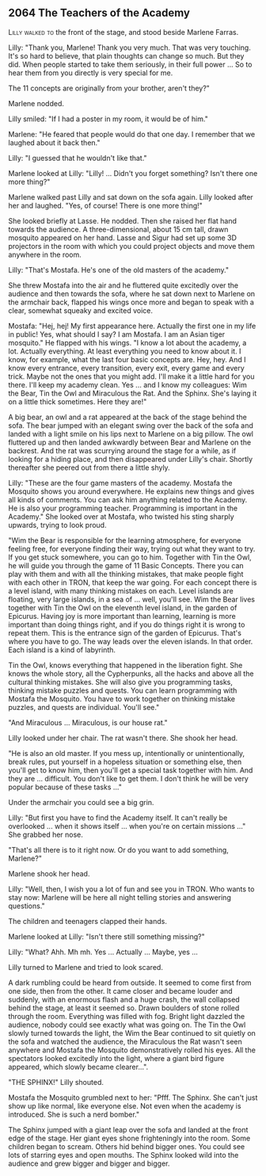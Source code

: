 ## **2064** The Teachers of the Academy

<span style="font-variant:small-caps;">Lilly walked to</span> the front of the stage, and stood beside Marlene Farras.

Lilly: "Thank you, Marlene!
Thank you very much.
That was very touching.
It's so hard to believe, that plain thoughts can change so much.
But they did.
When people started to take them seriously, in their full power ...
So to hear them from you directly is very special for me.

The 11 concepts are originally from your brother, aren't they?"

Marlene nodded.

Lilly smiled: "If I had a poster in my room, it would be of him."

Marlene: "He feared that people would do that one day.
I remember that we laughed about it back then."

Lilly: "I guessed that he wouldn't like that."

Marlene looked at Lilly: "Lilly! ... Didn't you forget something?
Isn't there one more thing?"

Marlene walked past Lilly and sat down on the sofa again.
Lilly looked after her and laughed. "Yes, of course! There is one more thing!"

She looked briefly at Lasse.
He nodded.
Then she raised her flat hand towards the audience.
A three-dimensional, about 15 cm tall, drawn mosquito appeared on her hand.
Lasse and Sigur had set up some 3D projectors in the room with which you could project objects and move them anywhere in the room.

Lilly: "That's Mostafa.
He's one of the old masters of the academy."

She threw Mostafa into the air and he fluttered quite excitedly over the audience and then towards the sofa, where he sat down next to Marlene on the armchair back, flapped his wings once more and began to speak with a clear, somewhat squeaky and excited voice.

Mostafa: "Hej, hej!
My first appearance here.
Actually the first one in my life in public!
Yes, what should I say?
I am Mostafa.
I am an Asian tiger mosquito."
He flapped with his wings.
"I know a lot about the academy, a lot.
Actually everything.
At least everything you need to know about it.
I know, for example, what the last four basic concepts are.
Hey, hey.
And I know every entrance, every transition, every exit, every game and every trick.
Maybe not the ones that you might add.
I'll make it a little hard for you there.
I'll keep my academy clean.
Yes ... and I know my colleagues: Wim the Bear, Tin the Owl and Miraculous the Rat.
And the Sphinx.
She's laying it on a little thick sometimes.
Here they are!"

A big bear, an owl and a rat appeared at the back of the stage behind the sofa.
The bear jumped with an elegant swing over the back of the sofa and landed with a light smile on his lips next to Marlene on a big pillow.
The owl fluttered up and then landed awkwardly between Bear and Marlene on the backrest.
And the rat was scurrying around the stage for a while, as if looking for a hiding place, and then disappeared under Lilly's chair.
Shortly thereafter she peered out from there a little shyly.

Lilly: "These are the four game masters of the academy.
Mostafa the Mosquito shows you around everywhere.
He explains new things and gives all kinds of comments.
You can ask him anything related to the Academy.
He is also your programming teacher.
Programming is important in the Academy."
She looked over at Mostafa, who twisted his sting sharply upwards, trying to look proud.

"Wim the Bear is responsible for the learning atmosphere, for everyone feeling free, for everyone finding their way, trying out what they want to try.
If you get stuck somewhere, you can go to him.
Together with Tin the Owl, he will guide you through the game of 11 Basic Concepts.
There you can play with them and with all the thinking mistakes, that make people fight with each other in TRON, that keep the war going.
For each concept there is a level island, with many thinking mistakes on each.
Level islands are floating, very large islands, in a sea of ... well, you'll see.
Wim the Bear lives together with Tin the Owl on the eleventh level island, in the garden of Epicurus.
Having joy is more important than learning, learning is more important than doing things right, and if you do things right it is wrong to repeat them.
This is the entrance sign of the garden of Epicurus.
That's where you have to go.
The way leads over the eleven islands.
In that order.
Each island is a kind of labyrinth.

Tin the Owl, knows everything that happened in the liberation fight.
She knows the whole story, all the Cypherpunks, all the hacks and above all the cultural thinking mistakes.
She will also give you programming tasks, thinking mistake puzzles and quests.
You can learn programming with Mostafa the Mosquito.
You have to work together on thinking mistake puzzles, and quests are individual.
You'll see."

"And Miraculous ... Miraculous, is our house rat."

Lilly looked under her chair.
The rat wasn't there.
She shook her head.

"He is also an old master.
If you mess up, intentionally or unintentionally, break rules, put yourself in a hopeless situation or something else, then you'll get to know him, then you'll get a special task together with him.
And they are ... difficult.
You don't like to get them.
I don't think he will be very popular because of these tasks ..."

Under the armchair you could see a big grin.

Lilly: "But first you have to find the Academy itself.
It can't really be overlooked ... when it shows itself ... when you're on certain missions ..."
She grabbed her nose.

"That's all there is to it right now.
Or do you want to add something, Marlene?"

Marlene shook her head.

Lilly: "Well, then, I wish you a lot of fun and see you in TRON.
Who wants to stay now:
Marlene will be here all night telling stories and answering questions."

The children and teenagers clapped their hands.

Marlene looked at Lilly: "Isn't there still something missing?"

Lilly: "What? Ahh. Mh mh. Yes ... Actually ... Maybe, yes ...

Lilly turned to Marlene and tried to look scared.

A dark rumbling could be heard from outside.
It seemed to come first from one side, then from the other.
It came closer and became louder and suddenly, with an enormous flash and a huge crash, the wall collapsed behind the stage, at least it seemed so.
Drawn boulders of stone rolled through the room.
Everything was filled with fog.
Bright light dazzled the audience, nobody could see exactly what was going on.
The Tin the Owl slowly turned towards the light, the Wim the Bear continued to sit quietly on the sofa and watched the audience, the Miraculous the Rat wasn't seen anywhere and Mostafa the Mosquito demonstratively rolled his eyes.
All the spectators looked excitedly into the light, where a giant bird figure appeared, which slowly became clearer...".

"THE SPHINX!" Lilly shouted.

Mostafa the Mosquito grumbled next to her: "Pfff. The Sphinx. She can't just show up like normal, like everyone else.
Not even when the academy is introduced.
She is such a nerd bomber."

The Sphinx jumped with a giant leap over the sofa and landed at the front edge of the stage.
Her giant eyes shone frighteningly into the room.
Some children began to scream.
Others hid behind bigger ones.
You could see lots of starring eyes and open mouths.
The Sphinx looked wild into the audience and grew bigger and bigger and bigger.

